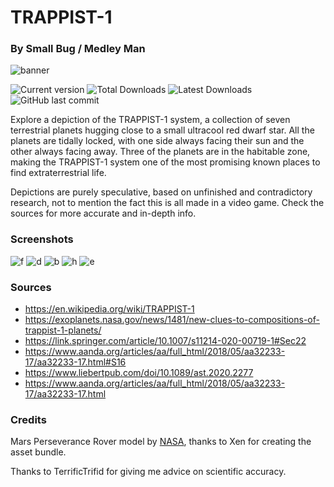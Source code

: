 # TRAPPIST-1
### By Small Bug / Medley Man

![banner](https://user-images.githubusercontent.com/43260601/154181767-d7598083-0409-42ae-86b6-e582b3a11eb0.png)

![Current version](https://img.shields.io/github/manifest-json/v/Leopard501/TRAPPIST-1)
![Total Downloads](https://img.shields.io/github/downloads/Leopard501/TRAPPIST-1/total)
![Latest Downloads](https://img.shields.io/github/downloads/Leopard501/TRAPPIST-1/latest/total)
![GitHub last commit](https://img.shields.io/github/last-commit/Leopard501/TRAPPIST-1)

Explore a depiction of the TRAPPIST-1 system, a collection of seven terrestrial planets hugging close to a small 
ultracool red dwarf star. All the planets are tidally locked, with one side always facing their sun and the other 
always facing away. Three of the planets are in the habitable zone, making the TRAPPIST-1 system one of the most 
promising known places to find extraterrestrial life.  
  
Depictions are purely speculative, based on unfinished and contradictory research, not to mention the fact this is all 
made in a video game. Check the sources for more accurate and in-depth info.

### Screenshots

![f](https://user-images.githubusercontent.com/43260601/154181838-7db42851-47d1-4681-9fd9-4d90fe460950.png)
![d](https://user-images.githubusercontent.com/43260601/154181880-ecb8d6c7-2c67-4eed-bea1-a96eb0dc280f.png)
![b](https://user-images.githubusercontent.com/43260601/154181888-e6277439-0729-4a94-b7b1-34bb405385b4.png)
![h](https://user-images.githubusercontent.com/43260601/154181920-043b7f60-fb44-45e2-b435-4df008b9f4a7.png)
![e](https://user-images.githubusercontent.com/43260601/154181931-cf698d86-4845-451f-b947-cefc7551d5ee.png)

### Sources

  - https://en.wikipedia.org/wiki/TRAPPIST-1
  - https://exoplanets.nasa.gov/news/1481/new-clues-to-compositions-of-trappist-1-planets/
  - https://link.springer.com/article/10.1007/s11214-020-00719-1#Sec22  
  - https://www.aanda.org/articles/aa/full_html/2018/05/aa32233-17/aa32233-17.html#S16
  - https://www.liebertpub.com/doi/10.1089/ast.2020.2277
  - https://www.aanda.org/articles/aa/full_html/2018/05/aa32233-17/aa32233-17.html

### Credits

Mars Perseverance Rover model by [NASA](https://nasa3d.arc.nasa.gov/models), thanks to Xen for creating the asset 
bundle.

Thanks to TerrificTrifid for giving me advice on scientific accuracy.
